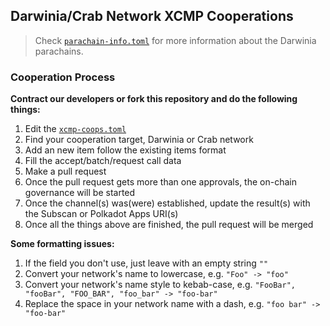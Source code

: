 ## Darwinia/Crab Network XCMP Cooperations
> Check [`parachain-info.toml`](parachain-info.toml) for more information about the Darwinia parachains.

### Cooperation Process
**Contract our developers or fork this repository and do the following things:**
1. Edit the [`xcmp-coops.toml`](xcmp-coops.toml)
2. Find your cooperation target, Darwinia or Crab network
3. Add an new item follow the existing items format
4. Fill the accept/batch/request call data
5. Make a pull request
6. Once the pull request gets more than one approvals, the on-chain governance will be started
7. Once the channel(s) was(were) established, update the result(s) with the Subscan or Polkadot Apps URI(s)
8. Once all the things above are finished, the pull request will be merged

**Some formatting issues:**
1. If the field you don't use, just leave with an empty string `""`
2. Convert your network's name to lowercase, e.g. `"Foo" -> "foo"`
3. Convert your network's name style to kebab-case, e.g. `"FooBar", "fooBar", "FOO_BAR", "foo_bar" -> "foo-bar"`
4. Replace the space in your network name with a dash, e.g. `"foo bar" -> "foo-bar"`
